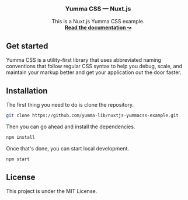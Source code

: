<h3 align="center">Yumma CSS — Nuxt.js</h3>

<p align="center">
  This is a Nuxt.js Yumma CSS example.
  <br>
  <a href="https://yummacss.com"><strong>Read the documentation ↝</strong></a>
  

## Get started

Yumma CSS is a utility-first library that uses abbreviated naming conventions that follow regular CSS syntax to help you debug, scale, and maintain your markup better and get your application out the door faster.

## Installation

The first thing you need to do is clone the repository.

```bash
git clone https://github.com/yumma-lib/nuxtjs-yummacss-example.git
```

Then you can go ahead and install the dependencies.

```bash
npm install
```

Once that's done, you can start local development.

```bash
npm start
```

## License

This project is under the MIT License.